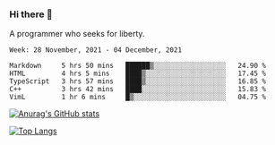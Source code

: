 ### Hi there 👋

<!--
**shejialuo/shejialuo** is a ✨ _special_ ✨ repository because its `README.md` (this file) appears on your GitHub profile.

Here are some ideas to get you started:

- 🔭 I’m currently working on ...
- 🌱 I’m currently learning ...
- 👯 I’m looking to collaborate on ...
- 🤔 I’m looking for help with ...
- 💬 Ask me about ...
- 📫 How to reach me: ...
- 😄 Pronouns: ...
- ⚡ Fun fact: ...
-->

A programmer who seeks for liberty.

<!--START_SECTION:waka-->
```text
Week: 28 November, 2021 - 04 December, 2021

Markdown     5 hrs 50 mins   ██████▒░░░░░░░░░░░░░░░░░░   24.90 % 
HTML         4 hrs 5 mins    ████▒░░░░░░░░░░░░░░░░░░░░   17.45 % 
TypeScript   3 hrs 57 mins   ████▒░░░░░░░░░░░░░░░░░░░░   16.85 % 
C++          3 hrs 42 mins   ████░░░░░░░░░░░░░░░░░░░░░   15.83 % 
VimL         1 hr 6 mins     █▒░░░░░░░░░░░░░░░░░░░░░░░   04.75 % 
```
<!--END_SECTION:waka-->

[![Anurag's GitHub stats](https://github-readme-stats.vercel.app/api?username=shejialuo&show_icons=true&theme=dracula)](https://github.com/anuraghazra/github-readme-stats)

[![Top Langs](https://github-readme-stats.vercel.app/api/top-langs/?username=shejialuo&layout=compact&hide=javascript,html,css,typescript)](https://github.com/anuraghazra/github-readme-stats)
